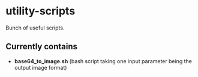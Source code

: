 # utility-scripts
Bunch of useful scripts.

## Currently contains
* **base64_to_image.sh** (bash script taking one input parameter being the output image format)
